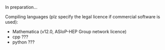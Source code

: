 In preparation...

Compiling languages (plz specify the legal licence if commercial software is used):

- Mathematica (v12.0, ASIoP-HEP Group network licence)
- cpp ???
- python ???
